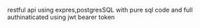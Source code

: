  restful api using expres,postgresSQL with pure sql code and full authinaticated using jwt bearer token